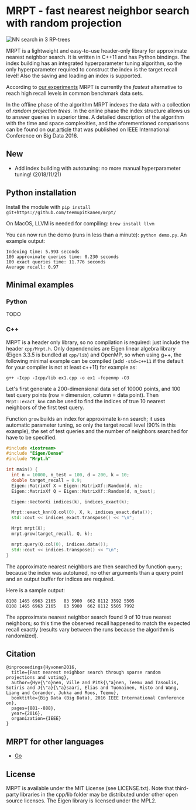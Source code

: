 # MRPT - fast nearest neighbor search with random projection
![NN search in 3 RP-trees](mrpt-image.png)

MRPT is a lightweight and easy-to-use header-only library for approximate nearest neighbor search. It is written in C++11 and has Python bindings. The index building has an integrated hyperparameter tuning algorithm, so the only hyperparameter required to construct the index is the target recall level! Also the saving and loading an index is supported.

According to [our experiments](https://github.com/ejaasaari/mrpt-comparison/) MRPT is currently the *fastest* alternative to reach high recall levels in common benchmark data sets.

In the offline phase of the algorithm MRPT indexes the data with a collection of *random projection trees*. In the online phase the index structure allows us to answer queries in superior time. A detailed description of the algorithm with the time and space complexities, and the aforementioned comparisons can be found on [our article](https://www.cs.helsinki.fi/u/ttonteri/pub/bigdata2016.pdf) that was published on IEEE International Conference on Big Data 2016.

## New
- Add index building with autotuning: no more manual hyperparameter tuning! (2018/11/21)

## Python installation

Install the module with `pip install git+https://github.com/teemupitkanen/mrpt/`

On MacOS, LLVM is needed for compiling: `brew install llvm`

You can now run the demo (runs in less than a minute): `python demo.py`. An example output:
~~~~
Indexing time: 5.993 seconds
100 approximate queries time: 0.230 seconds
100 exact queries time: 11.776 seconds
Average recall: 0.97
~~~~

## Minimal examples

### Python

TODO

### C++

MRPT is a header only library, so no compilation is required: just include the header `cpp/Mrpt.h`. Only dependencies are Eigen linear algebra library (Eigen 3.3.5 is bundled at `cpp/lib`) and OpenMP, so when using g++, the following minimal example can be compiled (add `-std=c++11` if the default for your compiler is not at least c++11) for example as:
```
g++ -Icpp -Icpp/lib ex1.cpp -o ex1 -fopenmp -O3
```

Let's first generate a 200-dimensional data set of 10000 points, and 100 test query points (row = dimension, column = data point). Then `Mrpt::exact_knn` can be used to find the indices of true 10 nearest neighbors of the first test query.

Function `grow` builds an index for approximate k-nn search; it uses automatic parameter tuning, so only the target recall level (90% in this example), the set of test queries and the number of neighbors searched for have to be specified.

```c++
#include <iostream>
#include "Eigen/Dense"
#include "Mrpt.h"

int main() {
  int n = 10000, n_test = 100, d = 200, k = 10;
  double target_recall = 0.9;
  Eigen::MatrixXf X = Eigen::MatrixXf::Random(d, n);
  Eigen::MatrixXf Q = Eigen::MatrixXf::Random(d, n_test);

  Eigen::VectorXi indices(k), indices_exact(k);

  Mrpt::exact_knn(Q.col(0), X, k, indices_exact.data());
  std::cout << indices_exact.transpose() << "\n";

  Mrpt mrpt(X);
  mrpt.grow(target_recall, Q, k);

  mrpt.query(Q.col(0), indices.data());
  std::cout << indices.transpose() << "\n";
}
```

The approximate nearest neighbors are then searched by function `query`; because the index was autotuned, no other arguments than a query point and an output buffer for indices are required.

Here is a sample output:
```
8108 1465 6963 2165   83 5900  662 8112 3592 5505
8108 1465 6963 2165   83 5900  662 8112 5505 7992
```
The approximate nearest neighbor search found 9 of 10 true nearest neighbors; so this time the observed recall happened to match the expected recall exactly (results vary between the runs because the algorithm is randomized).

## Citation
~~~~
@inproceedings{Hyvonen2016,
  title={Fast nearest neighbor search through sparse random projections and voting},
  author={Hyv{\"o}nen, Ville and Pitk{\"a}nen, Teemu and Tasoulis, Sotiris and J{\"a}{\"a}saari, Elias and Tuomainen, Risto and Wang, Liang and Corander, Jukka and Roos, Teemu},
  booktitle={Big Data (Big Data), 2016 IEEE International Conference on},
  pages={881--888},
  year={2016},
  organization={IEEE}
}
~~~~


## MRPT for other languages

- [Go](https://github.com/rikonor/go-ann)

## License

MRPT is available under the MIT License (see LICENSE.txt). Note that third-party libraries in the cpp/lib folder may be distributed under other open source licenses. The Eigen library is licensed under the MPL2.
